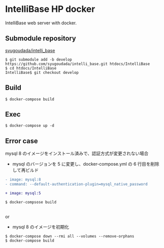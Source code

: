 # IntelliBase HP docker

IntelliBase web server with docker.

## Submodule repository

[syugoudada/intelli_base](https://github.com/syugoudada/intelli_base.git)

```Shell
$ git submodule add -b develop https://github.com/syugoudada/intelli_base.git htdocs/IntelliBase
$ cd htdocs/IntelliBase
IntelliBase$ git checkout develop
```

## Build

```Shell
$ docker-compose build
```

## Exec

```Shell
$ docker-compose up -d
```

## Error case

mysql 8 のイメージをインストール済みで、認証方式が変更されない場合

- mysql のバージョンを 5 に変更し、docker-compose.yml の 6 行目を削除して再ビルド

```diff
- image: mysql:8
- command: --default-authentication-plugin=mysql_native_password

+ image: mysql:5
```

```shell
$ docker-compsose build
```

<br>or<br>

- mysql 8 のイメージを初期化

```Shell
$ docker-compose down --rmi all --volumes --remove-orphans
$ docker-compose build
```
